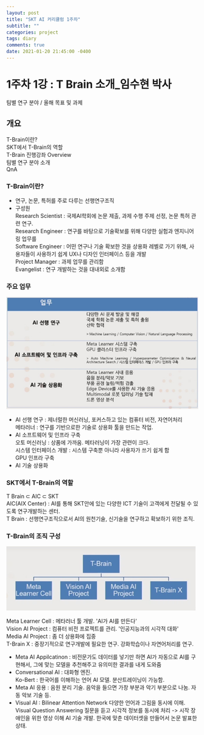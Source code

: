 ```yaml
---
layout: post
title: "SKT AI 커리큘럼 1주차"
subtitle: ""
categories: project
tags: diary
comments: true
date: 2021-01-20 21:45:00 -0400
---
```


# 1주차 1강 : T Brain 소개_임수현 박사
팀별 연구 분야 / 올해 목표 및 과제

## 개요 
T-Brain이란?    
SKT에서 T-Brain의 역할  
T-Brain 진행강좌 Overview       
팀별 연구 분야 소개     
QnA 

### T-Brain이란?
- 연구, 논문, 특허를 주로 다루는 선행연구조직 
- 구성원    
Research Scientist : 국제AI학회에 논문 제출, 과제 수행 주제 선정, 논문 특허 관련 연구.  
Research Engineer : 연구를 바탕으로 기술확보를 위해 다양한 실험과 엔지니어링 업무를         
Software Engineer : 어떤 연구나 기술 확보한 것을 상용화 레벨로 가기 위해, 사용자들이 사용하기 쉽게 UX나 디자인 인터페이스 등을 개발     
Project Manager : 과제 업무를 관리함    
Evangelist : 연구 개발하는 것을 대내외로 소개함     
      
### 주요 업무   
<img src="/assets/img/posts/Cap 2021-01-24 09-18-56-019.jpg">    
</br>

- AI 선행 연구 : 제너럴한 머신러닝, 포커스하고 있는 컴퓨터 비전, 자연어처리   
메타러너 : 연구를 기반으로한 기술로 상용화 툴을 만드는 작업.    
- AI 소프트웨어 및 인프라 구축      
오토 머신러닝 : 상품에 가까움. 메타러닝이 가장 관련이 크다.     
시스템 인터페이스 개발 : 시스템 구축뿐 아니라 사용자가 쓰기 쉽게 함     
GPU 인프라 구축     
- AI 기술 상용화    

### SKT에서 T-Brain의 역할  
T Brain ⊂ AIC ⊂ SKT     
AIC(AIX Center) : AI를 통해 SKT안에 있는 다양한 ICT 기술이 고객에게 전달될 수 있도록 연구개발하는 센터.     
T Brain : 선행연구조직으로서 AI의 원천기술, 신기술을 연구하고 확보하기 위한 조직.   

### T-Brain의 조직 구성     
<img src="/assets/img/posts/Cap 2021-01-24 09-33-20-468.jpg">  
</br>

Meta Learner Cell : 메타러너 툴 개발. 'AI가 AI를 만든다'       
Vision AI Project : 컴퓨터 비전 프로젝트를 관리. '인공지능과의 시각적 대화'        
Media AI Project : 좀 더 상용화에 집중  
T-Brain X : 중장기적으로 연구개발에 필요한 연구. 강화학습이나 자연어처리를 연구.    


- Meta AI Appilcatinon : 비전문가도 데이터를 넣기만 하면 AI가 자동으로 AI를 구현해서, 그에 맞는 모델을 추천해주고 유의미한 결과를 내게 도와줌     
- Conversational AI : 대화형 엔진.    
Ko-Bert : 한국어를 이해하는 언어 AI 모델. 분산트레이닝이 가능함.  
- Meta AI 응용 : 음원 분리 기술. 음악을 들으면 가창 부분과 악기 부분으로 나눔. 자동 악보 기술 등.   
- Visual AI : Bilinear Attention Network 다양한 언어과 그림을 동시에 이해.  
  Visual Question Answering 질문을 듣고 시각적 정보를 동시에 처리 -> 시작 장애인을 위한 영상 이해 AI 기술 개발. 한국에 맞춘 데이터셋을 만들어서 논문 발표한 상태.  


 
